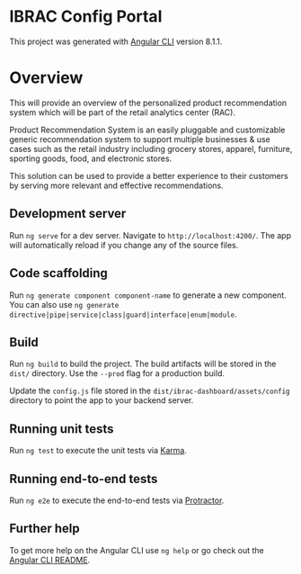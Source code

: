 # IBRAC Config Portal

This project was generated with [Angular CLI](https://github.com/angular/angular-cli) version 8.1.1.

# Overview

This will provide an overview of the personalized product recommendation system which will be part of the retail analytics center (RAC).

Product Recommendation System is an easily pluggable and customizable generic recommendation system to support multiple businesses & use cases such as the retail industry including grocery stores, apparel, furniture, sporting goods, food, and electronic stores.

This solution can be used to provide a better experience to their customers by serving more relevant and effective recommendations. 

## Development server

Run `ng serve` for a dev server. Navigate to `http://localhost:4200/`. The app will automatically reload if you change any of the source files.

## Code scaffolding

Run `ng generate component component-name` to generate a new component. You can also use `ng generate directive|pipe|service|class|guard|interface|enum|module`.

## Build

Run `ng build` to build the project. The build artifacts will be stored in the `dist/` directory. Use the `--prod` flag for a production build.

Update the `config.js` file stored in the `dist/ibrac-dashboard/assets/config` directory to point the app to your backend server.
## Running unit tests

Run `ng test` to execute the unit tests via [Karma](https://karma-runner.github.io).

## Running end-to-end tests

Run `ng e2e` to execute the end-to-end tests via [Protractor](http://www.protractortest.org/).

## Further help

To get more help on the Angular CLI use `ng help` or go check out the [Angular CLI README](https://github.com/angular/angular-cli/blob/master/README.md).
